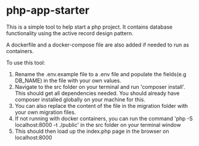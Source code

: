 # php-app-starter

This is a simple tool to help start a php project. It contains database functionality using the active record design pattern.

A dockerfile and a docker-compose file are also added if needed to run as containers.

To use this tool:
1. Rename the .env.example file to a .env file and populate the fields(e.g DB_NAME) in the file with your own values.
2. Navigate to the src folder on your terminal and run 'composer install'. This should get all dependencies needed. You should already have composer installed globally on your machine for this.
3. You can also replace the content of the file in the migration folder with your own migration files.
4. If not running with docker containers, you can run  the command 'php -S localhost:8000 -t ./public' in the src folder on your terminal window
5. This should then load up the index.php page in the browser on localhost:8000
